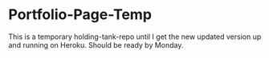 # Portfolio-Page-Temp

This is a temporary holding-tank-repo until I get the new updated version up and running on Heroku. Should be ready by Monday.